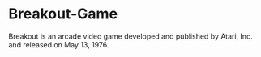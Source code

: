# Breakout-Game
Breakout is an arcade video game developed and published by Atari, Inc. and released on May 13, 1976. 
